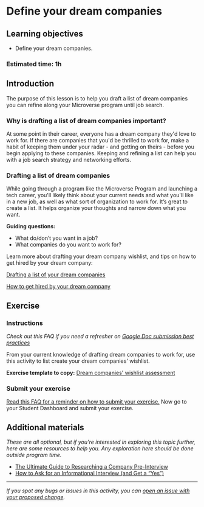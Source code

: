 # Define your dream companies

## Learning objectives

- Define your dream companies.

### Estimated time: 1h

## Introduction

The purpose of this lesson is to help you draft a list of dream companies you can refine along your Microverse program until job search. 

### Why is drafting a list of dream companies important?

At some point in their career, everyone has a dream company they'd love to work for. If there are companies that you'd be thrilled to work for, make a habit of keeping them under your radar - and getting on theirs - before you begin applying to these companies. Keeping and refining a list can help you with a job search strategy and networking efforts. 

### Drafting a list of dream companies

While going through a program like the Microverse Program and launching a tech career, you'll likely think about your current needs and what you'll like in a new job, as well as what sort of organization to work for. It’s great to create a list. It helps organize your thoughts and narrow down what you want.

**Guiding questions:**

- What do/don’t you want in a job?
- What companies do you want to work for?

Learn more about drafting your dream company wishlist, and tips on how to get hired by your dream company:

[Drafting a list of your dream companies](https://github.com/microverseinc/curriculum-professional-skills/blob/main/job-search/drafting-a-list-of-your-dream-companies.md)

[How to get hired by your dream company](https://github.com/microverseinc/curriculum-professional-skills/blob/main/job-search/how-to-get-hired-by-your-dream-company.md)

## Exercise

### Instructions

*Check out this FAQ if you need a refresher on [Google Doc submission best practices](https://microverse.zendesk.com/hc/en-us/articles/360063156813)*

From your current knowledge of drafting dream companies to work for, use this activity to list create your dream companies' wishlist. 

**Exercise template to copy:** [Dream companies' wishlist assessment](https://docs.google.com/document/d/1KoFRY0OnmYQUP3QewaUn7oU-vpf_Xj4ed-ka_5NPN4E/edit?usp=sharing)

### Submit your exercise

[Read this FAQ for a reminder on how to submit your exercise.](https://microverse.zendesk.com/hc/en-us/articles/360061344234)
Now go to your Student Dashboard and submit your exercise.

## Additional materials

*These are all optional, but if you're interested in exploring this topic further, here are some resources to help you. Any exploration here should be done outside program time.*

- [The Ultimate Guide to Researching a Company Pre-Interview](https://www.themuse.com/advice/the-ultimate-guide-to-researching-a-company-preinterview)
- [How to Ask for an Informational Interview (and Get a “Yes”)](https://www.themuse.com/advice/how-to-ask-for-an-informational-interview-and-get-a-yes)


------

_If you spot any bugs or issues in this activity, you can [open an issue with your proposed change](https://github.com/microverseinc/curriculum-transversal-skills/blob/main/git-github/articles/open_issue.md)._